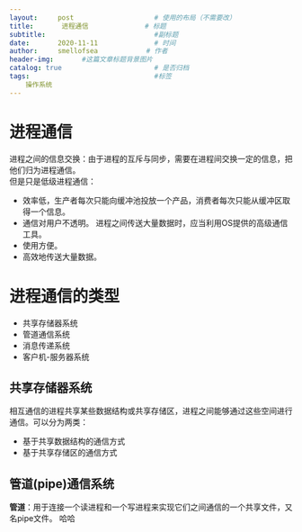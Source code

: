 ```yaml
---
layout:     post                    # 使用的布局（不需要改）
title:       进程通信              # 标题 
subtitle:                           #副标题
date:       2020-11-11              # 时间
author:     smellofsea            # 作者
header-img:       #这篇文章标题背景图片
catalog: true                       # 是否归档
tags:                               #标签
    操作系统
---
```


# 进程通信
进程之间的信息交换：由于进程的互斥与同步，需要在进程间交换一定的信息，把他们归为进程通信。  
但是只是低级进程通信：
- 效率低，生产者每次只能向缓冲池投放一个产品，消费者每次只能从缓冲区取得一个信息。
- 通信对用户不透明。
进程之间传送大量数据时，应当利用OS提供的高级通信工具。
- 使用方便。
- 高效地传送大量数据。
# 进程通信的类型
- 共享存储器系统
- 管道通信系统
- 消息传递系统
- 客户机-服务器系统
## 共享存储器系统
相互通信的进程共享某些数据结构或共享存储区，进程之间能够通过这些空间进行通信。可以分为两类：
- 基于共享数据结构的通信方式
- 基于共享存储区的通信方式
## 管道(pipe)通信系统
**管道**：用于连接一个读进程和一个写进程来实现它们之间通信的一个共享文件，又名pipe文件。
哈哈



